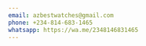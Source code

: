 ```yaml
---
email: azbestwatches@gmail.com
phone: +234-814-683-1465
whatsapp: https://wa.me/2348146831465
---
```

